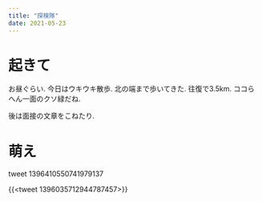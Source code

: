 ```yaml
---
title: "探検隊"
date: 2021-05-23
---
```


# 起きて
お昼ぐらい. 今日はウキウキ散歩. 北の端まで歩いてきた. 往復で3.5km. ココらへん一面のクソ緑だね.

後は面接の文章をこねたり.
# 萌え

tweet 1396410550741979137

{{<tweet 1396035712944787457>}}